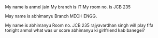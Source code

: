 My name is anmol jain
My branch is IT
My room no. is JCB 235

May name is abhimanyu
Branch MECH ENGG.

My name is abhimanyu
Room no. JCB 235
rajyavardhan singh will play fifa tonight
anmol what was ur score 
abhimanyu ki girlfriend kab banegei?
